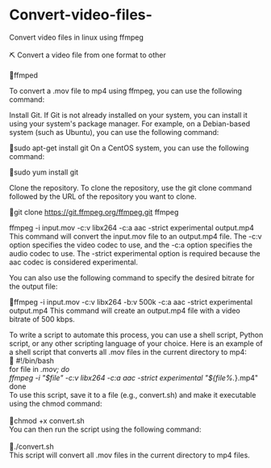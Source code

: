 # Convert-video-files-
Convert video files in linux using  ffmpeg <br>
<br>
:pick: Convert a video file from one format to other <br>
<br>
:toolbox:ffmped <br>

To convert a .mov file to mp4 using ffmpeg, you can use the following command:

Install Git. If Git is not already installed on your system, you can install it using your system's package manager. For example, on a Debian-based system (such as Ubuntu), you can use the following command:

:red_circle:sudo apt-get install git
On a CentOS system, you can use the following command:

:red_circle:sudo yum install git

Clone the repository. To clone the repository, use the git clone command followed by the URL of the repository you want to clone.

:red_circle:git clone https://git.ffmpeg.org/ffmpeg.git ffmpeg

ffmpeg -i input.mov -c:v libx264 -c:a aac -strict experimental output.mp4
This command will convert the input.mov file to an output.mp4 file. The -c:v option specifies the video codec to use, and the -c:a option specifies the audio codec to use. The -strict experimental option is required because the aac codec is considered experimental.

You can also use the following command to specify the desired bitrate for the output file:

:red_circle:ffmpeg -i input.mov -c:v libx264 -b:v 500k -c:a aac -strict experimental output.mp4
This command will create an output.mp4 file with a video bitrate of 500 kbps.

To write a script to automate this process, you can use a shell script, Python script, or any other scripting language of your choice. Here is an example of a shell script that converts all .mov files in the current directory to mp4:<br>
:red_circle:
#!/bin/bash<br>
for file in *.mov; do<br>
  ffmpeg -i "$file" -c:v libx264 -c:a aac -strict experimental "${file%.*}.mp4"<br>
done<br>
To use this script, save it to a file (e.g., convert.sh) and make it executable using the chmod command:<br>
<br>
:red_circle:chmod +x convert.sh<br>
You can then run the script using the following command:<br>
<br>
:red_circle:./convert.sh<br>
This script will convert all .mov files in the current directory to mp4 files.<br>
